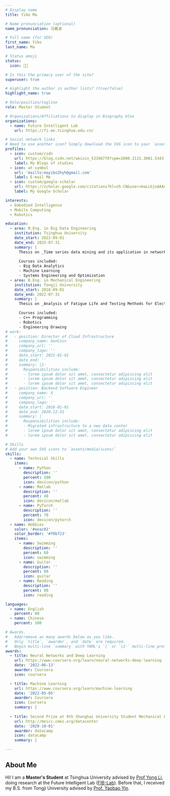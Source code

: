 ```yaml
---
# Display name
title: Yibo Ma

# Name pronunciation (optional)
name_pronunciation: 马義波

# Full name (for SEO)
first_name: Yibo
last_name: Ma

# Status emoji
status:
  icon: 🧑‍💻️

# Is this the primary user of the site?
superuser: true

# Highlight the author in author lists? (true/false)
highlight_name: true

# Role/position/tagline
role: Master Student

# Organizations/Affiliations to display in Biography blox
organizations:
  - name: Future Intelligent Lab
    url: https://fi.ee.tsinghua.edu.cn/

# Social network links
# Need to use another icon? Simply download the SVG icon to your `assets/media/icons/` folder.
profiles:
  - icon: custom/csdn
    url: https://blog.csdn.net/weixin_53196770?spm=1000.2115.3001.5343
    label: My Blogs of studies
  - icon: at-symbol
    url: 'mailto:mayibo2hyh@gmail.com'
    label: E-mail Me
  - icon: custom/google-scholar
    url: https://scholar.google.com/citations?hl=zh-CN&user=kwLLbjoAAAAJ
    label: My Google Scholar

interests:
  - Embodied Intelligence
  - Mobile Computing
  - Robotics

education:
  - area: M.Eng. in Big Data Engineering
    institution: Tsinghua University
    date_start: 2022-09-01
    date_end: 2025-07-31
    summary: | 
      Thesis on _Time series data mining and its application in networks_. Supervised by [Prof Yong Li](https://fi.ee.tsinghua.edu.cn/~liyong/). Published three papers in **Nature Sustainability**, **IEEE TNSM**, and **ACM CoNEXT 2024**.
      
      Courses included:
      - Big Data Analytics
      - Machine Learning
      - Systems Engineering and Optimization
  - area: B.Eng. in Mechanical Engineering
    institution: Tongji University
    date_start: 2018-09-01
    date_end: 2022-07-31
    summary: |
      Thesis on _Analysis of Fatigue Life and Testing Methods for Electromagnetic Servo Valve Spool Components_. Supervised by [Prof. Yaobao Yin](https://mefaculty.tongji.edu.cn/info/1296/3241.htm). Research project on _Lightweight Wearable Exoskeleton Lower Limb Assistive Device_ has won Outstanding Project Recognition at 2020 Tongji University Excellent Research Project

      Courses included:
      - C++ Programming
      - Robotics
      - Engineering Drawing
# work:
#   - position: Director of Cloud Infrastructure
#     company_name: GenCoin
#     company_url: ''
#     company_logo: ''
#     date_start: 2021-01-01
#     date_end: ''
#     summary: |2-
#       Responsibilities include:
#       - lorem ipsum dolor sit amet, consectetur adipiscing elit
#       - lorem ipsum dolor sit amet, consectetur adipiscing elit
#       - lorem ipsum dolor sit amet, consectetur adipiscing elit
#   - position: Backend Software Engineer
#     company_name: X
#     company_url: ''
#     company_logo: ''
#     date_start: 2016-01-01
#     date_end: 2020-12-31
#     summary: |
#       Responsibilities include:
#       - Migrated infrastructure to a new data center
#       - lorem ipsum dolor sit amet, consectetur adipiscing elit
#       - lorem ipsum dolor sit amet, consectetur adipiscing elit

# Skills
# Add your own SVG icons to `assets/media/icons/`
skills:
  - name: Technical Skills
    items:
      - name: Python
        description: ''
        percent: 100
        icon: devicon/python
      - name: Matlab
        description: ''
        percent: 40
        icon: devicon/matlab
      - name: PyTorch
        description: ''
        percent: 70
        icon: devicon/pytorch
  - name: Hobbies
    color: '#eeac02'
    color_border: '#f0bf23'
    items:
      - name: Swimming
        description: ''
        percent: 60
        icon: swimming
      - name: Guitar
        description: ''
        percent: 80
        icon: guitar
      - name: Reading
        description: ''
        percent: 80
        icon: reading

languages:
  - name: English
    percent: 80
  - name: Chinese
    percent: 100

# Awards.
#   Add/remove as many awards below as you like.
#   Only `title`, `awarder`, and `date` are required.
#   Begin multi-line `summary` with YAML's `|` or `|2-` multi-line prefix and indent 2 spaces below.
awards:
  - title: Neural Networks and Deep Learning
    url: https://www.coursera.org/learn/neural-networks-deep-learning
    date: '2022-06-13'
    awarder: Coursera
    icon: coursera

  - title: Machine Learning
    url: https://www.coursera.org/learn/machine-learning
    date: '2022-05-05'
    awarder: Coursera
    icon: Coursera
    summary: |
      
  - title: Second Prize at 9th Shanghai University Student Mechanical Engineering Innovation Competition
    url: http://meicc.cmes.org/datacenter
    date: '2020-10-01'
    awarder: datacamp
    icon: datacamp
    summary: |

---
```


## About Me

Hi! I am a **Master's Student** at Tsinghua University advised by [Prof Yong Li](https://fi.ee.tsinghua.edu.cn/~liyong/), doing research at the Future Intelligent Lab ([FIB-Lab](https://fi.ee.tsinghua.edu.cn/)). Before that, I received my B.S. from Tongji University advised by [Prof. Yaobao Yin](https://mefaculty.tongji.edu.cn/info/1296/3241.htm). 

